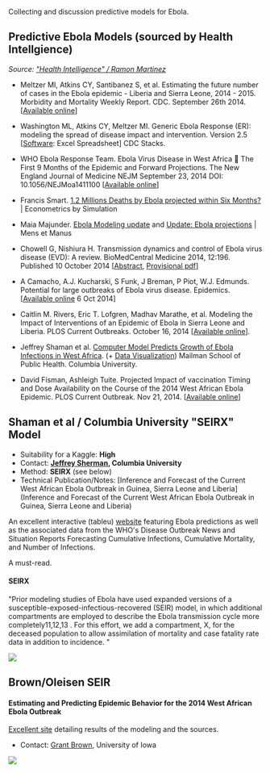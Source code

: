 Collecting and discussion predictive models for Ebola.

## Predictive Ebola Models (sourced by Health Intellgience)

*Source: ["Health Intelligence" / Ramon Martinez](http://healthintelligence.drupalgardens.com/content/predicting-number-cases-ebola-virus-disease-outbreak-countries-widespread-and-intense)*

* Meltzer MI, Atkins CY, Santibanez S, et al. Estimating the future number of cases in the Ebola epidemic - Liberia and Sierra Leone, 2014 - 2015. Morbidity and Mortality Weekly Report. CDC. September 26th 2014. [[Available online](http://www.cdc.gov/mmwr/preview/mmwrhtml/su6303a1.htm)]

* Washington ML, Atkins CY, Meltzer MI. Generic Ebola Response (ER): modeling the spread of disease impact and intervention. Version 2.5 [[Software](http://stacks.cdc.gov/view/cdc/24900): Excel Spreadsheet] CDC Stacks.

* WHO Ebola Response Team. Ebola Virus Disease in West Africa  The First 9 Months of the Epidemic and Forward Projections. The New England Journal of Medicine NEJM September 23, 2014 DOI: 10.1056/NEJMoa1411100 [[Available online](http://www.nejm.org/doi/full/10.1056/NEJMoa1411100)]

* Francis Smart. [1.2 Millions Deaths by Ebola projected within Six Months?](http://www.econometricsbysimulation.com/2014/09/12-millions-deaths-by-ebola-projected.html) | Econometrics by Simulation

* Maia Majunder.  [Ebola Modeling update](http://maimunamajumder.wordpress.com/2014/09/05/ebola-modeling-update/) and [Update: Ebola projections](http://maimunamajumder.wordpress.com/2014/09/26/update-ebola-projections/) |  Mens et Manus

* Chowell G, Nishiura H. Transmission dynamics and control of Ebola virus disease (EVD): A review. BioMedCentral Medicine 2014, 12:196. Published 10 October 2014 [[Abstract](http://www.biomedcentral.com/1741-7015/12/196/abstract), [Provisional pdf](http://www.biomedcentral.com/content/pdf/s12916-014-0196-0.pdf)]

* A Camacho, A.J. Kucharski, S Funk, J Breman, P Piot, W.J. Edmunds. Potential for large outbreaks of Ebola virus disease. Epidemics. [[Available online](http://www.sciencedirect.com/science/article/pii/S1755436514000528) 6 Oct 2014]

* Caitlin M. Rivers, Eric T. Lofgren, Madhav Marathe, et al. Modeling the Impact of Interventions of an Epidemic of Ebola in Sierra Leone and Liberia. PLOS Current Outbreaks. October 16, 2014 [[Available online](http://currents.plos.org/outbreaks/article/obk-14-0043-modeling-the-impact-of-interventions-on-an-epidemic-of-ebola-in-sierra-leone-and-liberia/)].

* Jeffrey Shaman et al. [Computer Model Predicts Growth of Ebola Infections in West Africa](http://www.mailman.columbia.edu/news/computer-model-predicts-growth-ebola-infections-west-africa). (+ [Data Visualization](http://cpid.iri.columbia.edu/ebola.html)) Mailman School of Public Health. Columbia University.

* David Fisman, Ashleigh Tuite. Projected Impact of vaccination Timing and Dose Availability on the Course of the 2014 West African Ebola Epidemic. PLOS Current Outbreak. Nov 21, 2014. [[Available online](http://currents.plos.org/outbreaks/article/projected-impact-of-vaccination-timing-and-dose-availability-on-the-course-of-the-2014-west-african-ebola-epidemic/)] 


## Shaman et al / Columbia University "SEIRX" Model

* Suitability for a Kaggle: **High**
* Contact: **[Jeffrey Sherman](http://currents.plos.org/outbreaks/author/jls106/), Columbia University**
* Method: **SEIRX** (see below)
* Technical Publication/Notes: [Inference and Forecast of the Current West African Ebola Outbreak in Guinea, Sierra Leone and Liberia](Inference and Forecast of the Current West African Ebola Outbreak in Guinea, Sierra Leone and Liberia) 


An excellent interactive (tableu) [website](http://cpid.iri.columbia.edu/) featuring Ebola predictions as well as the associated data from the WHO's Disease Outbreak News and Situation Reports
Forecasting Cumulative Infections, Cumulative Mortality, and Number of Infections.

A must-read.

#### SEIRX

"Prior modeling studies of Ebola have used expanded versions of a susceptible-exposed-infectious-recovered (SEIR) model, in which additional compartments are employed to describe the Ebola transmission cycle more completely11,12,13 . For this effort, we add a compartment, X, for the deceased population to allow assimilation of mortality and case fatality rate data in addition to incidence. "

![](http://currents.plos.org/outbreaks/files/2014/10/figure2-600x424.gif)


## Brown/Oleisen SEIR

#### Estimating and Predicting Epidemic Behavior for the 2014 West African Ebola Outbreak

[Excellent site](http://grantbrown.github.io/Ebola-2014-Analysis-Archive/Oct_02_2014/Ebola2014/Ebola2014.html) detailing results of the modeling and the sources.

* Contact: [Grant Brown](https://grantbrown.github.io/), University of Iowa

![](http://snag.gy/rwjU6.jpg)

